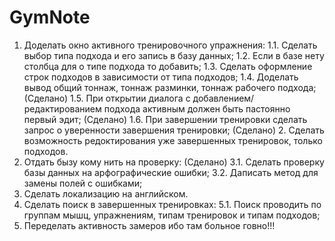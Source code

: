 GymNote
=======
1. Доделать окно активного тренировочного упражнения:
  1.1. Сделать выбор типа подхода и его запись в базу данных;
  1.2. Если в базе нету столбца для о типе подхода то добавить;
  1.3. Сделать оформление строк подходов в зависимости от типа подходов;
  1.4. Доделать вывод общий тоннаж, тоннаж разминки, тоннаж рабочего подхода;
(Сделано)  1.5. При открытии диалога с добавлением/редактированием подхода активным должен быть пастоянно первый эдит;
(Сделано)  1.6. При завершении тренировки сделать запрос о уверенности завершения тренировки; 
(Сделано)  2. Сделать возможность редоктирования уже завершенных тренировок, только подходов. 
3. Отдать бызу кому нить на проверку:
(Сделано)  3.1. Сделать проверку базы данных на арфографические ошибки;
  3.2. Даписать метод для замены полей с ошибками;
4. Сделать локализацию на английском.
5. Сделать поиск в завершенных тренировках:
  5.1. Поиск проводить по группам мышц, упражнениям, типам тренировок и типам подходов;
6. Переделать активность замеров ибо там больное говно!!!
